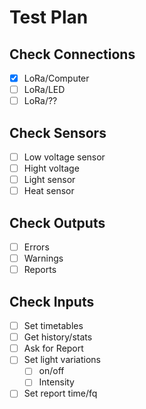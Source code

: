 # Test Plan

## Check Connections

- [x] LoRa/Computer
- [ ] LoRa/LED
- [ ] LoRa/??

## Check Sensors

- [ ] Low voltage sensor
- [ ] Hight voltage  
- [ ] Light sensor
- [ ] Heat sensor

## Check Outputs

- [ ] Errors
- [ ] Warnings
- [ ] Reports

## Check Inputs

- [ ] Set timetables
- [ ] Get history/stats
- [ ] Ask for Report
- [ ] Set light variations
    - [ ] on/off
    - [ ] Intensity
- [ ] Set report time/fq
